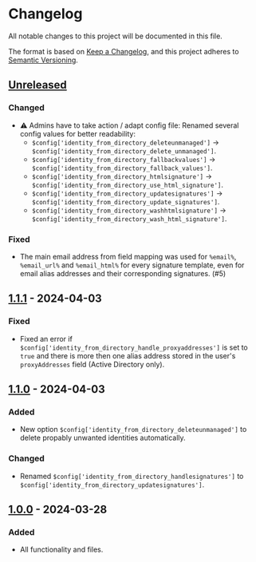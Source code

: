# Changelog

All notable changes to this project will be documented in this file.

The format is based on [Keep a Changelog](https://keepachangelog.com/en/1.0.0/),
and this project adheres to [Semantic Versioning](https://semver.org/spec/v2.0.0.html).


## [Unreleased]

### Changed

- ⚠ Admins have to take action / adapt config file: Renamed several config values for better readability:
  * `$config['identity_from_directory_deleteunmanaged']` -> `$config['identity_from_directory_delete_unmanaged']`.
  * `$config['identity_from_directory_fallbackvalues']` -> `$config['identity_from_directory_fallback_values']`.
  * `$config['identity_from_directory_htmlsignature']` -> `$config['identity_from_directory_use_html_signature']`.
  * `$config['identity_from_directory_updatesignatures']` -> `$config['identity_from_directory_update_signatures']`.
  * `$config['identity_from_directory_washhtmlsignature']` -> `$config['identity_from_directory_wash_html_signature']`.


### Fixed

- The main email address from field mapping was used for `%email%`, `%email_url%` and `%email_html%` for every signature template, even for email alias addresses and their corresponding signatures. (#5)


## [1.1.1] - 2024-04-03

### Fixed

- Fixed an error if `$config['identity_from_directory_handle_proxyaddresses']` is set to `true` and there is more then one alias address stored in the user's `proxyAddresses` field (Active Directory only).


## [1.1.0] - 2024-04-03

### Added

- New option `$config['identity_from_directory_deleteunmanaged']` to delete propably unwanted identities automatically.

### Changed

- Renamed `$config['identity_from_directory_handlesignatures']` to `$config['identity_from_directory_updatesignatures']`.


## [1.0.0] - 2024-03-28

### Added

- All functionality and files.


[unreleased]: https://github.com/foundata/roundcube-plugin-identity-from-directory/compare/v1.1.1...HEAD
[1.1.1]: https://github.com/foundata/roundcube-plugin-identity-from-directory/releases/tag/v1.1.1
[1.1.0]: https://github.com/foundata/roundcube-plugin-identity-from-directory/releases/tag/v1.1.0
[1.0.0]: https://github.com/foundata/roundcube-plugin-identity-from-directory/releases/tag/v1.0.0
